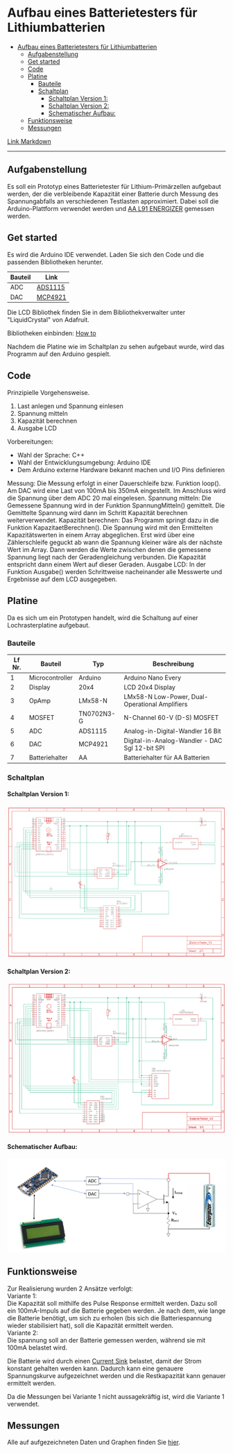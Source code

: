 # Aufbau eines Batterietesters für Lithiumbatterien

- [Aufbau eines Batterietesters für Lithiumbatterien](#aufbau-eines-batterietesters-für-lithiumbatterien)
  - [Aufgabenstellung](#aufgabenstellung)
  - [Get started](#get-started)
  - [Code](#code)
  - [Platine](#platine)
    - [Bauteile](#bauteile)
    - [Schaltplan](#schaltplan)
      - [Schaltplan Version 1:](#schaltplan-version-1)
      - [Schaltplan Version 2:](#schaltplan-version-2)
      - [Schematischer Aufbau:](#schematischer-aufbau)
  - [Funktionsweise](#funktionsweise)
  - [Messungen](#messungen)

[Link Markdown](https://github.com/FriendsOfREDAXO/markitup/blob/master/plugins/documentation/docs/de_de/howto_markdown.md)


---

## Aufgabenstellung
Es soll ein Prototyp eines Batterietester für Lithium-Primärzellen aufgebaut werden, der die verbleibende Kapazität einer Batterie durch Messung des Spannungabfalls an verschiedenen Testlasten approximiert. Dabei soll die Arduino-Plattform verwendet werden und [AA L91 ENERGIZER](https://data.energizer.com/PDFs/l91.pdf) gemessen werden.

## Get started

Es wird die Arduino IDE verwendet. Laden Sie sich den Code und die passenden Bibliotheken herunter. 

| Bauteil | Link                                                                      |
| ------- | ------------------------------------------------------------------------- |
| ADC     | [ADS1115](https://github.com/adafruit/Adafruit_ADS1X15)                   |
| DAC     | [MCP4921](https://github.com/michd/Arduino-MCP492X/blob/master/README.md) |

Die LCD Bibliothek finden Sie in dem Bibliothekverwalter unter "LiquidCrystal" von Adafruit.

Bibliotheken einbinden: [How to](https://42project.net/bibliothek-library-in-arduino-ide-installieren-und-einbinden/) 

Nachdem die Platine wie im Schaltplan zu sehen aufgebaut wurde, wird das Programm auf den Arduino gespielt.

## Code

Prinzipielle Vorgehensweise.
1. Last anlegen und Spannung einlesen
2. Spannung mitteln
3. Kapazität berechnen
4. Ausgabe LCD


Vorbereitungen:
- Wahl der Sprache: C++
- Wahl der Entwicklungsumgebung: Arduino IDE
- Dem Arduino externe Hardware bekannt machen und I/O Pins definieren

Messung:
Die Messung erfolgt in einer Dauerschleife bzw. Funktion loop(). Am DAC wird eine Last von 100mA bis 350mA eingestellt.
Im Anschluss wird die Spannung über dem ADC 20 mal eingelesen.
Spannung mitteln:
Die Gemessene Spannung wird in der Funktion SpannungMitteln() gemittelt.
Die Gemittelte Spannung wird dann im Schritt Kapazität berechnen weiterverwendet.
Kapazität berechnen:
Das Programm springt dazu in die Funktion KapazitaetBerechnen().
Die Spannung wird mit den Ermittelten Kapazitätswerten in einem Array abgeglichen.
Erst wird über eine Zählerschleife geguckt ab wann die Spannung kleiner wäre als
der nächste Wert im Array.
Dann werden die Werte zwischen denen die gemessene Spannung liegt nach der Geradengleichung verbunden.
Die Kapazität entspricht dann einem Wert auf dieser Geraden.
Ausgabe LCD:
In der Funktion Ausgabe() werden Schrittweise nacheinander alle Messwerte und Ergebnisse auf dem LCD ausgegeben.

## Platine
Da es sich um ein Prototypen handelt, wird die Schaltung auf einer Lochrasterplatine aufgebaut.

### Bauteile
| Lf Nr. | Bauteil         | Typ        | Beschreibung                                   |
| ------ | --------------- | ---------- | ---------------------------------------------- |
| 1      | Microcontroller | Arduino    | Arduino Nano Every                             |
| 2      | Display         | 20x4       | LCD 20x4 Display                               |
| 3      | OpAmp           | LMx58-N    | LMx58-N Low-Power, Dual-Operational Amplifiers |
| 4      | MOSFET          | TN0702N3-G | N-Channel 60-V (D-S) MOSFET                    |
| 5      | ADC             | ADS1115    | Analog-in-Digital-Wandler 16 Bit               |
| 6      | DAC             | MCP4921    | Digital-in-Analog-Wandler - DAC Sgl 12-bit SPI |
| 7      | Batteriehalter  | AA         | Batteriehalter für AA Batterien                |

### Schaltplan

#### Schaltplan Version 1:

![](doc/circuit_diagram/SchaltplanV1.png)

#### Schaltplan Version 2:

![](doc/circuit_diagram/SchaltplanV2.png)

#### Schematischer Aufbau:

![](doc/circuit_diagram/SchematischerAufbau.png)

## Funktionsweise

Zur Realisierung wurden 2 Ansätze verfolgt:  
Variante 1:  
Die Kapazität soll mithilfe des Pulse Response ermittelt werden. Dazu soll ein 100mA-Impuls auf die Batterie gegeben werden. Je nach dem, wie lange die Batterie benötigt, um sich zu erholen (bis sich die Batteriespannung wieder stabilisiert hat), soll die Kapazität ermittelt werden.  
Variante 2:  
Die spannung soll an der Batterie gemessen werden, während sie mit 100mA belastet wird.

Die Batterie wird durch einen [Current Sink](https://e2e.ti.com/blogs_/b/powerhouse/archive/2015/08/21/how-to-generate-current-sources-and-sinks-of-arbitrary-magnitude) belastet, damit der Strom konstant gehalten werden kann.
Dadurch kann eine genauere Spannungskurve aufgezeichnet werden und die Restkapazität kann genauer ermittelt werden.

Da die Messungen bei Variante 1 nicht aussagekräftig ist, wird die Variante 1 verwendet.

## Messungen

Alle auf aufgezeichneten Daten und Graphen finden Sie [hier](doc/measurement.md).

